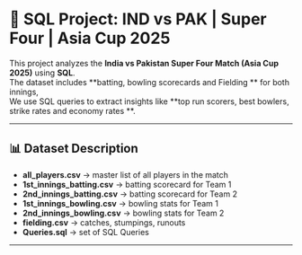 # 🏏 SQL Project: IND vs PAK | Super Four | Asia Cup 2025

This project analyzes the **India vs Pakistan Super Four Match (Asia Cup 2025)** using **SQL**.  
The dataset includes **batting, bowling scorecards and Fielding ** for both innings,  
We use SQL queries to extract insights like **top run scorers, best bowlers, strike rates and  economy rates **.                      


---

## 📊 Dataset Description
- **all_players.csv** → master list of all players in the match  
- **1st_innings_batting.csv** → batting scorecard for Team 1  
- **2nd_innings_batting.csv** → batting scorecard for Team 2  
- **1st_innings_bowling.csv** → bowling stats for Team 1  
- **2nd_innings_bowling.csv** → bowling stats for Team 2  
- **fielding.csv** → catches, stumpings, runouts  
- **Queries.sql** → set of SQL Queries
---


